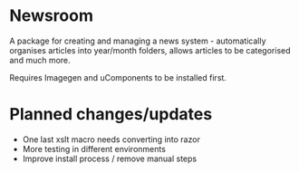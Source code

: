 Newsroom
========

A package for creating and managing a news system - automatically organises articles into year/month folders, allows articles to be categorised and much more.

Requires Imagegen and uComponents to be installed first.


Planned changes/updates
========
- One last xslt macro needs converting into razor
- More testing in different environments
- Improve install process / remove manual steps
